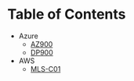# Table of Contents

- Azure
  - [AZ900](./azure-courses/AZ900)
  - [DP900](./azure-courses/DP900)
- AWS
  - [MLS-C01](./aws-courses/MLS-C01/)
